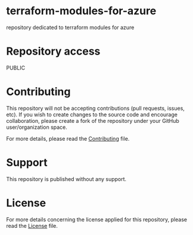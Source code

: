 # terraform-modules-for-azure
repository dedicated to terraform modules for azure

# Repository access
PUBLIC

# Contributing 
This repository will not be accepting contributions (pull requests, issues, etc). If you wish to create changes to the source code and encourage collaboration, please create a fork of the repository under your GitHub user/organization space.

For more details, please read the [Contributing](./CONTRIBUTING) file.

# Support 
This repository is published without any support.

# License
For more details concerning the license applied for this repository, please read the [License](./LICENSE) file.
